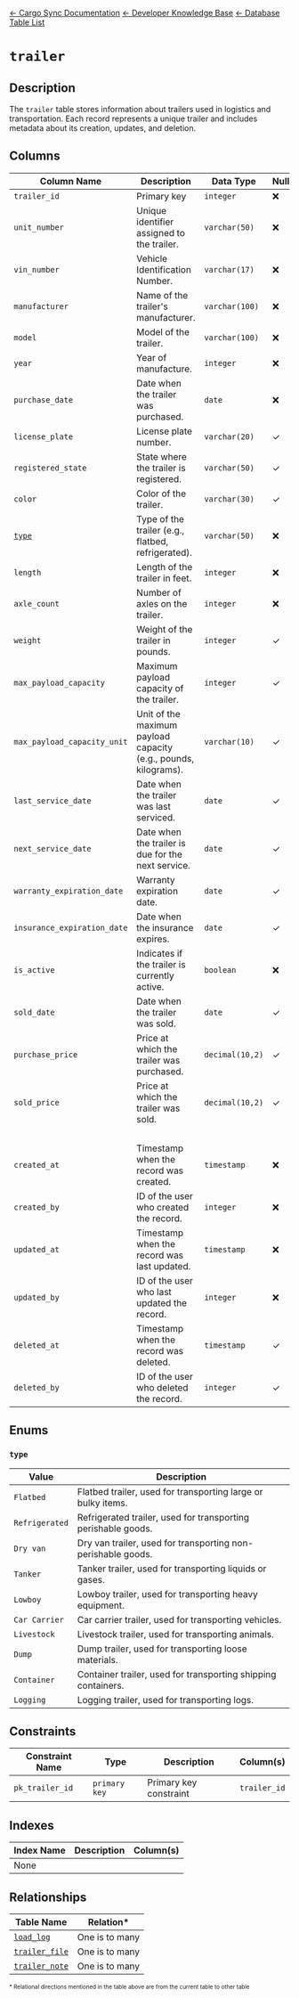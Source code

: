 [← Cargo Sync Documentation](../../../../readme.md) [← Developer Knowledge Base](../../readme.md) [← Database Table List](../database-design.md)

# `trailer`

## Description

The `trailer` table stores information about trailers used in logistics and transportation. Each record represents a unique trailer and includes metadata about its creation, updates, and deletion.

## Columns

|Column Name|Description|Data Type|Nullable|Default|
|-|-|-|-|-|
|`trailer_id`|Primary key|`integer`|❌||
|`unit_number`|Unique identifier assigned to the trailer.|`varchar(50)`|❌||
|`vin_number`|Vehicle Identification Number.|`varchar(17)`|❌||
|`manufacturer`|Name of the trailer's manufacturer.|`varchar(100)`|❌||
|`model`|Model of the trailer.|`varchar(100)`|❌||
|`year`|Year of manufacture.|`integer`|❌||
|`purchase_date`|Date when the trailer was purchased.|`date`|❌||
|`license_plate`|License plate number.|`varchar(20)`|✓|`null`|
|`registered_state`|State where the trailer is registered.|`varchar(50)`|✓|`null`|
|`color`|Color of the trailer.|`varchar(30)`|✓|`null`|
|[`type`](#type)|Type of the trailer (e.g., flatbed, refrigerated).|`varchar(50)`|❌||
|`length`|Length of the trailer in feet.|`integer`|❌||
|`axle_count`|Number of axles on the trailer.|`integer`|❌||
|`weight`|Weight of the trailer in pounds.|`integer`|✓|`null`|
|`max_payload_capacity`|Maximum payload capacity of the trailer.|`integer`|✓|`null`|
|`max_payload_capacity_unit`|Unit of the maximum payload capacity (e.g., pounds, kilograms).|`varchar(10)`|✓|`null`|
|`last_service_date`|Date when the trailer was last serviced.|`date`|✓|`null`|
|`next_service_date`|Date when the trailer is due for the next service.|`date`|✓|`null`|
|`warranty_expiration_date`|Warranty expiration date.|`date`|✓|`null`|
|`insurance_expiration_date`|Date when the insurance expires.|`date`|✓|`null`|
|`is_active`|Indicates if the trailer is currently active.|`boolean`|❌|`true`|
|`sold_date`|Date when the trailer was sold.|`date`|✓|`null`|
|`purchase_price`|Price at which the trailer was purchased.|`decimal(10,2)`|✓|`null`|
|`sold_price`|Price at which the trailer was sold.|`decimal(10,2)`|✓|`null`|
|&nbsp;|
|`created_at`|Timestamp when the record was created.|`timestamp`|❌|`current_timestamp`|
|`created_by`|ID of the user who created the record.|`integer`|❌|-1|
|`updated_at`|Timestamp when the record was last updated.|`timestamp`|❌|`current_timestamp`|
|`updated_by`|ID of the user who last updated the record.|`integer`|❌|-1|
|`deleted_at`|Timestamp when the record was deleted.|`timestamp`|✓|`null`|
|`deleted_by`|ID of the user who deleted the record.|`integer`|✓|`null`|

## Enums

### `type`

|Value|Description|
|-|-|
|`Flatbed`|Flatbed trailer, used for transporting large or bulky items.|
|`Refrigerated`|Refrigerated trailer, used for transporting perishable goods.|
|`Dry van`|Dry van trailer, used for transporting non-perishable goods.|
|`Tanker`|Tanker trailer, used for transporting liquids or gases.|
|`Lowboy`|Lowboy trailer, used for transporting heavy equipment.|
|`Car Carrier`|Car carrier trailer, used for transporting vehicles.|
|`Livestock`|Livestock trailer, used for transporting animals.|
|`Dump`|Dump trailer, used for transporting loose materials.|
|`Container`|Container trailer, used for transporting shipping containers.|
|`Logging`|Logging trailer, used for transporting logs.|

## Constraints

|Constraint Name|Type|Description|Column(s)|
|--|--|--|--|
|`pk_trailer_id`|`primary key`|Primary key constraint|`trailer_id`|

## Indexes

|Index Name|Description|Column(s)|
|-|-|-|
|None|

## Relationships

|Table Name|Relation*|
|-|-|
|[`load_log`](./load-log-table.md)|One is to many|
|[`trailer_file`](./trailer-file-table.md)|One is to many|
|[`trailer_note`](./trailer-note-table.md)|One is to many|

<span style="font-size:10px">\* Relational directions mentioned in the table above are from the current table to other table</span>